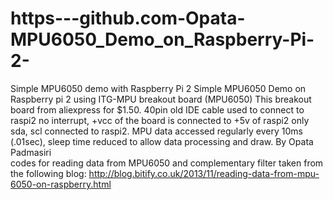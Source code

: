 # https---github.com-Opata-MPU6050_Demo_on_Raspberry-Pi-2-
Simple MPU6050 demo with Raspberry Pi 2 
Simple MPU6050 Demo on Raspberry pi 2 using ITG-MPU breakout board (MPU6050)
This breakout board from aliexpress for $1.50. 40pin old IDE cable used to connect to raspi2
no interrupt, +vcc of the board is connected to +5v of raspi2
only sda, scl connected to raspi2.
MPU data accessed regularly every 10ms (.01sec), sleep time reduced to allow data processing and draw.
By Opata Padmasiri  
codes for reading data from MPU6050 and complementary filter taken from the following blog: 
http://blog.bitify.co.uk/2013/11/reading-data-from-mpu-6050-on-raspberry.html
